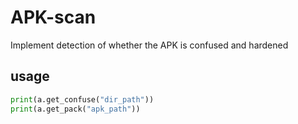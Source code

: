 # APK-scan
Implement detection of whether the APK is confused and hardened

## usage

```python
print(a.get_confuse("dir_path"))
print(a.get_pack("apk_path"))
```

